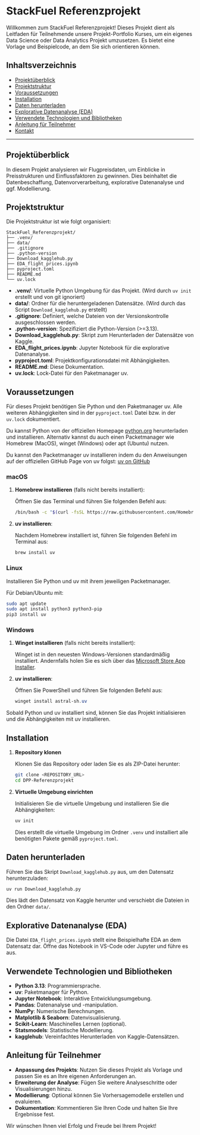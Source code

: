 # StackFuel Referenzprojekt

Willkommen zum StackFuel Referenzprojekt! Dieses Projekt dient als Leitfaden für Teilnehmende unsere Projekt-Portfolio Kurses, um ein eigenes Data Science oder Data Analytics Projekt umzusetzen. Es bietet eine Vorlage und Beispielcode, an dem Sie sich orientieren können.

## Inhaltsverzeichnis

- [Projektüberblick](#projektüberblick)
- [Projektstruktur](#projektstruktur)
- [Voraussetzungen](#voraussetzungen)
- [Installation](#installation)
- [Daten herunterladen](#daten-herunterladen)
- [Explorative Datenanalyse (EDA)](#explorative-datenanalyse-eda)
- [Verwendete Technologien und Bibliotheken](#verwendete-technologien-und-bibliotheken)
- [Anleitung für Teilnehmer](#anleitung-für-teilnehmer)
- [Kontakt](#kontakt)

---

## Projektüberblick

In diesem Projekt analysieren wir Flugpreisdaten, um Einblicke in Preisstrukturen und Einflussfaktoren zu gewinnen. Dies beinhaltet die Datenbeschaffung, Datenvorverarbeitung, explorative Datenanalyse und ggf. Modellierung.

## Projektstruktur

Die Projektstruktur ist wie folgt organisiert:

```
StackFuel_Referenzprojekt/
├── .venv/
├── data/
├── .gitignore
├── .python-version
├── Download_kagglehub.py
├── EDA_flight_prices.ipynb
├── pyproject.toml
├── README.md
└── uv.lock
```

- **.venv/**: Virtuelle Python Umgebung für das Projekt. (Wird durch `uv init` erstellt und von git ignoriert)
- **data/**: Ordner für die heruntergeladenen Datensätze. (Wird durch das Script `Download_kagglehub.py` erstellt)
- **.gitignore**: Definiert, welche Dateien von der Versionskontrolle ausgeschlossen werden.
- **.python-version**: Spezifiziert die Python-Version (>=3.13).
- **Download_kagglehub.py**: Skript zum Herunterladen der Datensätze von Kaggle.
- **EDA_flight_prices.ipynb**: Jupyter Notebook für die explorative Datenanalyse.
- **pyproject.toml**: Projektkonfigurationsdatei mit Abhängigkeiten.
- **README.md**: Diese Dokumentation.
- **uv.lock**: Lock-Datei für den Paketmanager uv.

## Voraussetzungen

Für dieses Projekt benötigen Sie Python und den Paketmanager uv. Alle weiteren Abhängigkeiten sind in der `pyproject.toml` Datei bzw. in der `uv.lock` dokumentiert.

Du kannst Python von der offiziellen Homepage [python.org](https://www.python.org/) herunterladen und installieren. Alternativ kannst du auch einen Packetmanager wie Homebrew (MacOS), winget (Windows) oder apt (Ubuntu) nutzen.


Du kannst den Packetmanager uv installieren indem du den Anweisungen auf der offiziellen GitHub Page von uv folgst: [uv on GitHub](https://github.com/astral-sh/uv)


### macOS

1. **Homebrew installieren** (falls nicht bereits installiert):
   
   Öffnen Sie das Terminal und führen Sie folgenden Befehl aus:

   ```bash
   /bin/bash -c "$(curl -fsSL https://raw.githubusercontent.com/Homebrew/install/HEAD/install.sh)"
   ```

2. **uv installieren**:

   Nachdem Homebrew installiert ist, führen Sie folgenden Befehl im Terminal aus:

   ```bash
   brew install uv
   ```


### Linux

Installieren Sie Python und uv mit ihrem jeweiligen Packetmanager.

Für Debian/Ubuntu mit:

   ```bash
   sudo apt update
   sudo apt install python3 python3-pip
   pip3 install uv
   ```


### Windows

1. **Winget installieren** (falls nicht bereits installiert):

   Winget ist in den neuesten Windows-Versionen standardmäßig installiert. Andernfalls holen Sie es sich über das [Microsoft Store App Installer](https://apps.microsoft.com/store/detail/9NBLGGH4NNS1).

2. **uv installieren**:

   Öffnen Sie PowerShell und führen Sie folgenden Befehl aus:

   ```powershell
   winget install astral-sh.uv
   ```

Sobald Python und uv installiert sind, können Sie das Projekt initialisieren und die Abhängigkeiten mit uv installieren.

## Installation

1. **Repository klonen**

   Klonen Sie das Repository oder laden Sie es als ZIP-Datei herunter:

   ```bash
   git clone <REPOSITORY_URL>
   cd DPP-Referenzprojekt
   ```



2. **Virtuelle Umgebung einrichten**

   Initialisieren Sie die virtuelle Umgebung und installieren Sie die Abhängigkeiten:

   ```bash
   uv init
   ```

   Dies erstellt die virtuelle Umgebung im Ordner `.venv` und installiert alle benötigten Pakete gemäß `pyproject.toml`.

## Daten herunterladen

Führen Sie das Skript `Download_kagglehub.py` aus, um den Datensatz herunterzuladen:

```bash
uv run Download_kagglehub.py
```

Dies lädt den Datensatz von Kaggle herunter und verschiebt die Dateien in den Ordner `data/`.

## Explorative Datenanalyse (EDA)

Die Datei `EDA_flight_prices.ipynb` stellt eine Beispielhafte EDA an dem Datensatz dar. Öffne das Notebook in VS-Code oder Jupyter und führe es aus.

## Verwendete Technologien und Bibliotheken

- **Python 3.13**: Programmiersprache.
- **uv**: Paketmanager für Python.
- **Jupyter Notebook**: Interaktive Entwicklungsumgebung.
- **Pandas**: Datenanalyse und -manipulation.
- **NumPy**: Numerische Berechnungen.
- **Matplotlib & Seaborn**: Datenvisualisierung.
- **Scikit-Learn**: Maschinelles Lernen (optional).
- **Statsmodels**: Statistische Modellierung.
- **kagglehub**: Vereinfachtes Herunterladen von Kaggle-Datensätzen.

## Anleitung für Teilnehmer

- **Anpassung des Projekts**: Nutzen Sie dieses Projekt als Vorlage und passen Sie es an Ihre eigenen Anforderungen an.
- **Erweiterung der Analyse**: Fügen Sie weitere Analyseschritte oder Visualisierungen hinzu.
- **Modellierung**: Optional können Sie Vorhersagemodelle erstellen und evaluieren.
- **Dokumentation**: Kommentieren Sie Ihren Code und halten Sie Ihre Ergebnisse fest.


Wir wünschen Ihnen viel Erfolg und Freude bei Ihrem Projekt!
